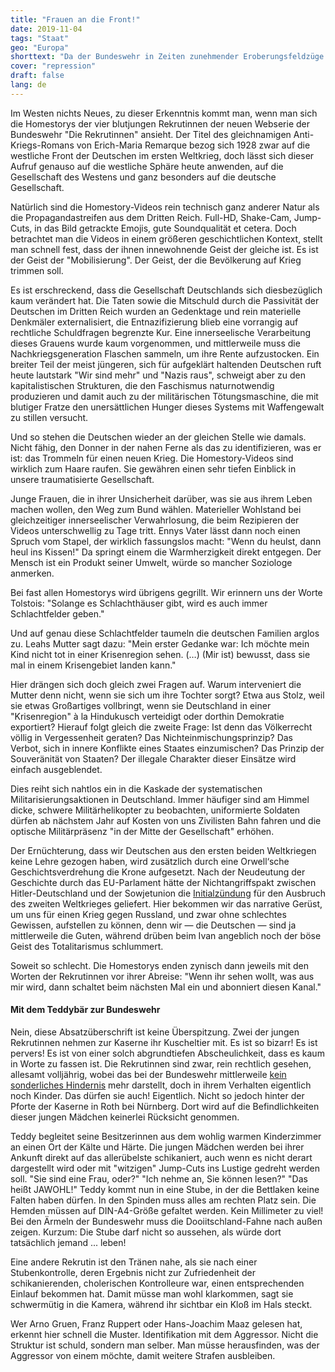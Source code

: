 ```yaml
---
title: "Frauen an die Front!"
date: 2019-11-04
tags: "Staat"
geo: "Europa"
shorttext: "Da der Bundeswehr in Zeiten zunehmender Eroberungsfeldzüge das männliche Kanonenfutter ausgeht, wird sie erfinderisch."
cover: "repression"
draft: false
lang: de
---
```


Im Westen nichts Neues, zu dieser Erkenntnis kommt man, wenn man sich die Homestorys der vier blutjungen Rekrutinnen der neuen Webserie der Bundeswehr "Die Rekrutinnen" ansieht. Der Titel des gleichnamigen Anti-Kriegs-Romans von Erich-Maria Remarque bezog sich 1928 zwar auf die westliche Front der Deutschen im ersten Weltkrieg, doch lässt sich dieser Aufruf genauso auf die westliche Sphäre heute anwenden, auf die Gesellschaft des Westens und ganz besonders auf die deutsche Gesellschaft.

Natürlich sind die Homestory-Videos rein technisch ganz anderer Natur als die Propagandastreifen aus dem Dritten Reich. Full-HD, Shake-Cam, Jump-Cuts, in das Bild getrackte Emojis, gute Soundqualität et cetera. Doch betrachtet man die Videos in einem größeren geschichtlichen Kontext, stellt man schnell fest, dass der ihnen innewohnende Geist der gleiche ist. Es ist der Geist der "Mobilisierung". Der Geist, der die Bevölkerung auf Krieg trimmen soll.

Es ist erschreckend, dass die Gesellschaft Deutschlands sich diesbezüglich kaum verändert hat. Die Taten sowie die Mitschuld durch die Passivität der Deutschen im Dritten Reich wurden an Gedenktage und rein materielle Denkmäler externalisiert, die Entnazifizierung blieb eine vorrangig auf rechtliche Schuldfragen begrenzte Kur. Eine innerseelische Verarbeitung dieses Grauens wurde kaum vorgenommen, und mittlerweile muss die Nachkriegsgeneration Flaschen sammeln, um ihre Rente aufzustocken. Ein breiter Teil der meist jüngeren, sich für aufgeklärt haltenden Deutschen ruft heute lautstark "Wir sind mehr" und "Nazis raus", schweigt aber zu den kapitalistischen Strukturen, die den Faschismus naturnotwendig produzieren und damit auch zu der militärischen Tötungsmaschine, die mit blutiger Fratze den unersättlichen Hunger dieses Systems mit Waffengewalt zu stillen versucht.

Und so stehen die Deutschen wieder an der gleichen Stelle wie damals. Nicht fähig, den Donner in der nahen Ferne als das zu identifizieren, was er ist: das Trommeln für einen neuen Krieg. Die Homestory-Videos sind wirklich zum Haare raufen. Sie gewähren einen sehr tiefen Einblick in unsere traumatisierte Gesellschaft.

Junge Frauen, die in ihrer Unsicherheit darüber, was sie aus ihrem Leben machen wollen, den Weg zum Bund wählen. Materieller Wohlstand bei gleichzeitiger innerseelischer Verwahrlosung, die beim Rezipieren der Videos unterschwellig zu Tage tritt. Ennys Vater lässt dann noch einen Spruch vom Stapel, der wirklich fassungslos macht: "Wenn du heulst, dann heul ins Kissen!" Da springt einem die Warmherzigkeit direkt entgegen. Der Mensch ist ein Produkt seiner Umwelt, würde so mancher Soziologe anmerken.

Bei fast allen Homestorys wird übrigens gegrillt. Wir erinnern uns der Worte Tolstois: "Solange es Schlachthäuser gibt, wird es auch immer Schlachtfelder geben."

Und auf genau diese Schlachtfelder taumeln die deutschen Familien arglos zu. Leahs Mutter sagt dazu: "Mein erster Gedanke war: Ich möchte mein Kind nicht tot in einer Krisenregion sehen. (…) (Mir ist) bewusst, dass sie mal in einem Krisengebiet landen kann."

Hier drängen sich doch gleich zwei Fragen auf. Warum interveniert die Mutter denn nicht, wenn sie sich um ihre Tochter sorgt? Etwa aus Stolz, weil sie etwas Großartiges vollbringt, wenn sie Deutschland in einer "Krisenregion" à la Hindukusch verteidigt oder dorthin Demokratie exportiert? Hierauf folgt gleich die zweite Frage: Ist denn das Völkerrecht völlig in Vergessenheit geraten? Das Nichteinmischungsprinzip? Das Verbot, sich in innere Konflikte eines Staates einzumischen? Das Prinzip der Souveränität von Staaten? Der illegale Charakter dieser Einsätze wird einfach ausgeblendet.

Dies reiht sich nahtlos ein in die Kaskade der systematischen Militarisierungsaktionen in Deutschland. Immer häufiger sind am Himmel dicke, schwere Militärhelikopter zu beobachten, uniformierte Soldaten dürfen ab nächstem Jahr auf Kosten von uns Zivilisten Bahn fahren und die optische Militärpräsenz "in der Mitte der Gesellschaft" erhöhen.

Der Ernüchterung, dass wir Deutschen aus den ersten beiden Weltkriegen keine Lehre gezogen haben, wird zusätzlich durch eine Orwell‘sche Geschichtsverdrehung die Krone aufgesetzt. Nach der Neudeutung der Geschichte durch das EU-Parlament hätte der Nichtangriffspakt zwischen Hitler-Deutschland und der Sowjetunion die [Initialzündung](https://www.europarl.europa.eu/doceo/document/TA-9-2019-0021_DE.html "Bedeutung der Erinnerung an die europäische Vergangenheit für die Zukunft Europas") für den Ausbruch des zweiten Weltkrieges geliefert. Hier bekommen wir das narrative Gerüst, um uns für einen Krieg gegen Russland, und zwar ohne schlechtes Gewissen, aufstellen zu können, denn wir — die Deutschen — sind ja mittlerweile die Guten, während drüben beim Ivan angeblich noch der böse Geist des Totalitarismus schlummert.

Soweit so schlecht. Die Homestorys enden zynisch dann jeweils mit den Worten der Rekrutinnen vor ihrer Abreise: "Wenn ihr sehen wollt, was aus mir wird, dann schaltet beim nächsten Mal ein und abonniert diesen Kanal."

#### Mit dem Teddybär zur Bundeswehr

Nein, diese Absatzüberschrift ist keine Überspitzung. Zwei der jungen Rekrutinnen nehmen zur Kaserne ihr Kuscheltier mit. Es ist so bizarr! Es ist pervers! Es ist von einer solch abgrundtiefen Abscheulichkeit, dass es kaum in Worte zu fassen ist. Die Rekrutinnen sind zwar, rein rechtlich gesehen, allesamt volljährig, wobei das bei der Bundeswehr mittlerweile [kein sonderliches Hindernis](https://www.focus.de/politik/deutschland/linke-gegen-minderjaehrige-an-der-waffe-bundeswehr-ursula-von-der-leyen-verteidigt-ausbildungskurs_id_3567221.html "Bundeswehr rekrutiert Tausende minderjährige Soldaten") mehr darstellt, doch in ihrem Verhalten eigentlich noch Kinder. Das dürfen sie auch! Eigentlich. Nicht so jedoch hinter der Pforte der Kaserne in Roth bei Nürnberg. Dort wird auf die Befindlichkeiten dieser jungen Mädchen keinerlei Rücksicht genommen.

Teddy begleitet seine Besitzerinnen aus dem wohlig warmen Kinderzimmer an einen Ort der Kälte und Härte. Die jungen Mädchen werden bei ihrer Ankunft direkt auf das allerübelste schikaniert, auch wenn es nicht derart dargestellt wird oder mit "witzigen" Jump-Cuts ins Lustige gedreht werden soll. "Sie sind eine Frau, oder?" "Ich nehme an, Sie können lesen?" "Das heißt JAWOHL!" Teddy kommt nun in eine Stube, in der die Bettlaken keine Falten haben dürfen. In den Spinden muss alles am rechten Platz sein. Die Hemden müssen auf DIN-A4-Größe gefaltet werden. Kein Millimeter zu viel! Bei den Ärmeln der Bundeswehr muss die Dooiitschland-Fahne nach außen zeigen. Kurzum: Die Stube darf nicht so aussehen, als würde dort tatsächlich jemand ... leben!

Eine andere Rekrutin ist den Tränen nahe, als sie nach einer Stubenkontrolle, deren Ergebnis nicht zur Zufriedenheit der schikanierenden, cholerischen Kontrolleure war, einen entsprechenden Einlauf bekommen hat. Damit müsse man wohl klarkommen, sagt sie schwermütig in die Kamera, während ihr sichtbar ein Kloß im Hals steckt.

Wer Arno Gruen, Franz Ruppert oder Hans-Joachim Maaz gelesen hat, erkennt hier schnell die Muster. Identifikation mit dem Aggressor. Nicht die Struktur ist schuld, sondern man selber. Man müsse herausfinden, was der Aggressor von einem möchte, damit weitere Strafen ausbleiben.

